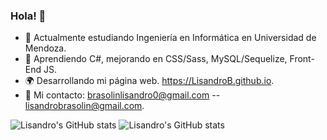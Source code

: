### Hola! 👋
- 📝 Actualmente estudiando Ingeniería en Informática en Universidad de Mendoza.
- 🌱 Aprendiendo C#, mejorando en CSS/Sass, MySQL/Sequelize, Front-End JS.
- 🌍 Desarrollando mi página web. https://LisandroB.github.io.
- 📨 Mi contacto: brasolinlisandro0@gmail.com -- lisandrobrasolin@gmail.com.


![Lisandro's GitHub stats](https://github-readme-stats.vercel.app/api/?username=lisandrob&theme=dark)
![Lisandro's GitHub stats](https://github-readme-stats.vercel.app/api/top-langs/?username=lisandrob&layout=compact)


<!--
**LisandroB/LisandroB** is a ✨ _special_ ✨ repository because its `README.md` (this file) appears on your GitHub profile.

